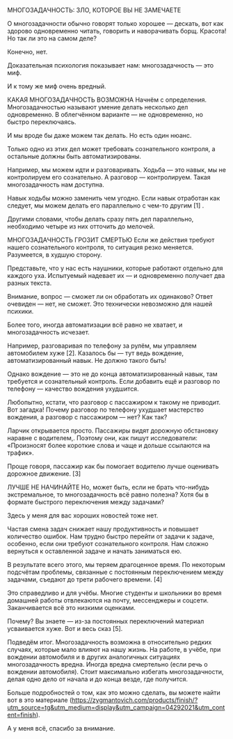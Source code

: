 МНОГОЗАДАЧНОСТЬ: ЗЛО, КОТОРОЕ ВЫ НЕ ЗАМЕЧАЕТЕ

О многозадачности обычно говорят только хорошее — дескать, вот как здорово одновременно читать, говорить и наворачивать борщ. Красота!
Но так ли это на самом деле?

Конечно, нет.

Доказательная психология показывает нам: многозадачность — это миф.

И к тому же миф очень вредный.

КАКАЯ МНОГОЗАДАЧНОСТЬ ВОЗМОЖНА
Начнём с определения. Многозадачностью называют умение делать несколько дел одновременно. В облегчённом варианте — не одновременно, но быстро переключаясь.

И мы вроде бы даже можем так делать. Но есть один нюанс.

Только одно из этих дел может требовать сознательного контроля, а остальные должны быть автоматизированы.

Например, мы можем идти и разговаривать. Ходьба — это навык, мы не контролируем его сознательно. А разговор — контролируем. Такая многозадачность нам доступна.

Навык ходьбы можно заменить чем угодно. Если навык отработан как следует, мы можем делать его параллельно с чем-то другим [1] .

Другими словами, чтобы делать сразу пять дел параллельно, необходимо четыре из них отточить до мелочей.

МНОГОЗАДАЧНОСТЬ ГРОЗИТ СМЕРТЬЮ
Если же действия требуют нашего сознательного контроля, то ситуация резко меняется. Разумеется, в худшую сторону.

Представьте, что у нас есть наушники, которые работают отдельно для каждого уха. Испытуемый надевает их — и одновременно получает два разных текста.

Внимание, вопрос — сможет ли он обработать их одинаково? Ответ очевиден — нет, не сможет. Это технически невозможно для нашей психики.

Более того, иногда автоматизации всё равно не хватает, и многозадачность исчезает.

Например, разговаривая по телефону за рулём, мы управляем автомобилем хуже [2]. Казалось бы — тут ведь вождение, автоматизированный навык. Не должно такого быть!

Однако вождение — это не до конца автоматизированный навык, там требуется и сознательный контроль. Если добавить ещё и разговор по телефону — качество вождения ухудшится.

Любопытно, кстати, что разговор с пассажиром к такому не приводит. Вот загадка! Почему разговор по телефону ухудшает мастерство вождения, а разговор с пассажиром — нет? Как так?

Ларчик открывается просто. Пассажиры видят дорожную обстановку наравне с водителем,. Поэтому они, как пишут исследователи: «Произносят более короткие слова и чаще и дольше ссылаются на трафик».

Проще говоря, пассажир как бы помогает водителю лучше оценивать дорожное движение. [3]

ЛУЧШЕ НЕ НАЧИНАЙТЕ
Но, может быть, если не брать что-нибудь экстремальное, то многозадачность всё равно полезна? Хотя бы в формате быстрого переключения между задачами?

Здесь у меня для вас хороших новостей тоже нет.

Частая смена задач снижает нашу продуктивность и повышает количество ошибок. Нам трудно быстро перейти от задачи к задаче, особенно, если они требуют сознательного контроля. Нам сложно вернуться к оставленной задаче и начать заниматься ею.

В результате всего этого, мы теряем драгоценное время. По некоторым подсчётам проблемы, связанные с постоянным переключением между задачами, съедают до трети рабочего времени. [4]

Это справедливо и для учёбы. Многие студенты и школьники во время домашней работы отвлекаются на почту, мессенджеры и соцсети. Заканчивается всё это низкими оценками.

Почему? Вы знаете — из-за постоянных переключений материал усваивается хуже. Вот и весь сказ [5].

Подведём итог. Многозадачность возможна в относительно редких случаях, которые мало влияют на нашу жизнь. На работе, в учёбе, при вождении автомобиля и в других аналогичных ситуациях многозадачность вредна. Иногда вредна смертельно (если речь о вождении автомобиля). Стоит максимально избегать многозадачности, делая одно дело от начала и до конца везде, где получится.

Больше подробностей о том, как это можно сделать, вы можете найти вот в это материале (https://zygmantovich.com/products/finish/?utm_source=tg&utm_medium=display&utm_campaign=04292021&utm_content=finish).

А у меня всё, спасибо за внимание.

